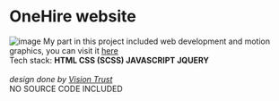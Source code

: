 # OneHire website
![image](https://github.com/szymonruszala5/onehire/assets/160783957/6a2a5fff-75e5-4448-adee-4e70030406c2)
My part in this project included web development and motion graphics, you can visit it [here](https://www.onehire.pl) <br>
Tech stack: **HTML CSS (SCSS) JAVASCRIPT JQUERY**
<br><br>
_design done by [Vision Trust](https://visiontrust.pl/pl)_ <br>
NO SOURCE CODE INCLUDED

